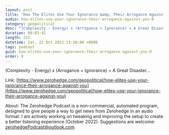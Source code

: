 ```yaml
---
layout: post
title: "How The Elites Use Your Ignorance &amp; Their Arrogance Against You"
audio: how-elites-use-your-ignorance-their-arrogance-against-you-0
category: geopolitical
desc: "(Complexity - Energy) x (Arrogance + Ignorance) = A Great Disaster..."
duration: 00:03:42
length: 222
datetime: Sat, 22 Oct 2022 13:20:00 +0000
tags: podcast
guid: how-elites-use-your-ignorance-their-arrogance-against-you-0
order: 0
---
```

(Complexity - Energy) x (Arrogance + Ignorance) = A Great Disaster...

Link: [https://www.zerohedge.com/geopolitical/how-elites-use-your-ignorance-their-arrogance-against-you](https://www.zerohedge.com/geopolitical/how-elites-use-your-ignorance-their-arrogance-against-you)

About: The Zerohedge Podcast is a non-commercial, automated program, designed to give people a way to get news from Zerohedge in an audio format.  I am actively working on tweaking and improving the setup to create a better listening experience (October 2022).  Suggestions are welcome: [zerohedgePodcast@outlook.com](mailto:zerohedgePodcast@outlook.com)